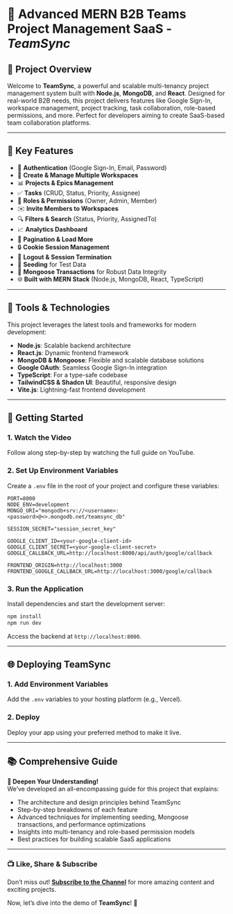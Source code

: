 # 🌟 Advanced MERN B2B Teams Project Management SaaS - *TeamSync*  

## 📌 Project Overview  

Welcome to **TeamSync**, a powerful and scalable multi-tenancy project management system built with **Node.js**, **MongoDB**, and **React**. Designed for real-world B2B needs, this project delivers features like Google Sign-In, workspace management, project tracking, task collaboration, role-based permissions, and more. Perfect for developers aiming to create SaaS-based team collaboration platforms.  

---

## 🌟 Key Features  

- 🔐 **Authentication** (Google Sign-In, Email, Password)  
- 🏢 **Create & Manage Multiple Workspaces**  
- 📊 **Projects & Epics Management**  
- ✅ **Tasks** (CRUD, Status, Priority, Assignee)  
- 👥 **Roles & Permissions** (Owner, Admin, Member)  
- ✉️ **Invite Members to Workspaces**  
- 🔍 **Filters & Search** (Status, Priority, AssignedTo)  
- 📈 **Analytics Dashboard**  
- 📅 **Pagination & Load More**  
- 🔒 **Cookie Session Management**  
- 🚪 **Logout & Session Termination**  
- 🌱 **Seeding** for Test Data  
- 💾 **Mongoose Transactions** for Robust Data Integrity  
- 🌐 **Built with MERN Stack** (Node.js, MongoDB, React, TypeScript)  

---

## 🚀 Tools & Technologies  

This project leverages the latest tools and frameworks for modern development:  

- **Node.js**: Scalable backend architecture  
- **React.js**: Dynamic frontend framework  
- **MongoDB & Mongoose**: Flexible and scalable database solutions  
- **Google OAuth**: Seamless Google Sign-In integration  
- **TypeScript**: For a type-safe codebase  
- **TailwindCSS & Shadcn UI**: Beautiful, responsive design  
- **Vite.js**: Lightning-fast frontend development  

---

## 🔄 Getting Started  

### 1. Watch the Video  
Follow along step-by-step by watching the full guide on YouTube.  

### 2. Set Up Environment Variables  

Create a `.env` file in the root of your project and configure these variables:  

```plaintext  
PORT=8000
NODE_ENV=development
MONGO_URI="mongodb+srv://<username>:<password>@<>.mongodb.net/teamsync_db"  

SESSION_SECRET="session_secret_key"

GOOGLE_CLIENT_ID=<your-google-client-id>  
GOOGLE_CLIENT_SECRET=<your-google-client-secret>  
GOOGLE_CALLBACK_URL=http://localhost:8000/api/auth/google/callback

FRONTEND_ORIGIN=http://localhost:3000
FRONTEND_GOOGLE_CALLBACK_URL=http://localhost:3000/google/callback
```  

### 3. Run the Application  

Install dependencies and start the development server:  

```bash  
npm install  
npm run dev  
```  

Access the backend at `http://localhost:8000`.  

---

## 🌐 Deploying TeamSync  

### 1. Add Environment Variables  
Add the `.env` variables to your hosting platform (e.g., Vercel).  

### 2. Deploy  
Deploy your app using your preferred method to make it live.  

---

## 📚 Comprehensive Guide  

**🚀 Deepen Your Understanding!**  
We’ve developed an all-encompassing guide for this project that explains:  

- The architecture and design principles behind TeamSync  
- Step-by-step breakdowns of each feature  
- Advanced techniques for implementing seeding, Mongoose transactions, and performance optimizations  
- Insights into multi-tenancy and role-based permission models  
- Best practices for building scalable SaaS applications  


---

### 📺 Like, Share & Subscribe  

Don’t miss out! **[Subscribe to the Channel](https://tinyurl.com/subcribe-to-techwithEmma)** for more amazing content and exciting projects.  

Now, let’s dive into the demo of **TeamSync**! 🚀

